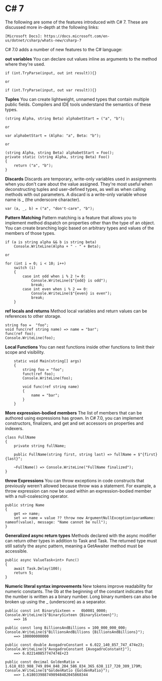 # C# 7
The following are some of the features introduced with C# 7. These are discussed more in-depth at the following links:

    [Microsoft Docs]: https://docs.microsoft.com/en-us/dotnet/csharp/whats-new/csharp-7


C# 7.0 adds a number of new features to the C# language:

**out variables** 
You can declare out values inline as arguments to the method where they're used.

    if (int.TryParse(input, out int result)){}
    
    or

    if (int.TryParse(input, out var result)){}


**Tuples**
You can create lightweight, unnamed types that contain multiple public fields. Compilers and IDE tools understand the semantics of these types.

    (string Alpha, string Beta) alphabetStart = ("a", "b");

    or

    var alphabetStart = (Alpha: "a", Beta: "b");

    or

    (string Alpha, string Beta) alphabetStart = Foo();
    private static (string Alpha, string Beta) Foo()
    {
        return ("a", "b");
    }

**Discards**
Discards are temporary, write-only variables used in assignments when you don't care about the value assigned. They're most useful when deconstructing tuples and user-defined types, 
as well as when calling methods with out parameters. A discard is a write-only variable whose name is _ (the underscore character).

    var (a, _, b) = ("a", "don't-care", "b");

**Pattern Matching**
Pattern matching is a feature that allows you to implement method dispatch on properties other than the type of an object. You can create branching logic based on arbitrary types 
and values of the members of those types.

    if (a is string alpha && b is string beta)
        Console.WriteLine(Alpha + " - " + Beta);

    or

    for (int i = 0; i < 10; i++)
        switch (i)
        {
            case int odd when i % 2 != 0:
                Console.WriteLine($"{odd} is odd");
                break;
            case int even when i % 2 == 0:
                Console.WriteLine($"{even} is even");
                break;
        }


**ref locals and returns**
Method local variables and return values can be references to other storage.

    string foo =  "foo";
    void func(ref string name) => name = "bar";
    func(ref foo);
    Console.WriteLine(foo);

**Local Functions**
You can nest functions inside other functions to limit their scope and visibility.

        static void Main(string[] args)
        {
            string foo = "foo";
            funct(ref foo);
            Console.WriteLine(foo);

            void func(ref string name)
            {
                name = "bar";
            }
        }

**More expression-bodied members**
The list of members that can be authored using expressions has grown. In C# 7.0, you can implement constructors, finalizers, and get and set accessors on properties and indexers.

    class FullName
    {
        private string fullName;

        public FullName(string first, string last) => fullName = $"{first} {last}";

        ~FullName() => Console.WriteLine("FullName finalized");
    }

**throw Expressions**
You can throw exceptions in code constructs that previously weren't allowed because throw was a statement. For example, a throw expression can now be used within an expression-bodied member
with a null-coalescing operator.

    public string Name
    {
        get => name;
        set => name = value ?? throw new ArgumentNullException(paramName: nameof(value), message: "Name cannot be null");
    }   


**Generalized async return types**
Methods declared with the async modifier can return other types in addition to Task and Task<T>. The returned type must still satisfy the async pattern, meaning a GetAwaiter method must be accessible.

    public async ValueTask<int> Func()
    {
        await Task.Delay(100);
        return 5;
    }

**Numeric literal syntax improvements**
New tokens improve readability for numeric constants. The 0b at the beginning of the constant indicates that the number is written as a binary number. Long binary numbers can also be broken up using the
_ (underscore) as a separator.

    public const int BinarySixteen =   0b0001_0000;
    Console.WriteLine($"BinarySixteen {BinarySixteen}");
        ==> 16

    public const long BillionsAndBillions = 100_000_000_000;
    Console.WriteLine($"BillionsAndBillions {BillionsAndBillions}");
        ==> 100000000000

    public const double AvogadroConstant = 6.022_140_857_747_474e23;
    Console.WriteLine($"AvogadroConstant {AvogadroConstant}");
        ==> 6.022140857747474E+23

    public const decimal GoldenRatio = 1.618_033_988_749_894_848_204_586_834_365_638_117_720_309_179M;
    Console.WriteLine($"GoldenRatio {GoldenRatio}");
        ==> 1.6180339887498948482045868344

